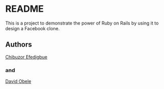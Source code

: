 # README

This is a project to demonstrate the power of Ruby on Rails by using it to design a Facebook clone.

## Authors

[Chibuzor Efedigbue](cefedigbuej@gmail.com) 

### and 

[David Obele](obeledavid26@gmail.com)


